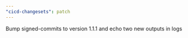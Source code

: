 ```yaml
---
"cicd-changesets": patch
---
```


Bump signed-commits to version 1.1.1 and echo two new outputs in logs
